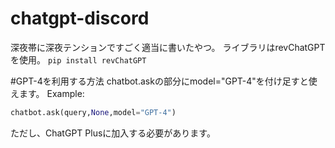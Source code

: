 # chatgpt-discord
深夜帯に深夜テンションですごく適当に書いたやつ。
ライブラリはrevChatGPTを使用。
`pip install revChatGPT`
<br>

#GPT-4を利用する方法
chatbot.askの部分にmodel="GPT-4"を付け足すと使えます。
Example:
```python
chatbot.ask(query,None,model="GPT-4")
```
ただし、ChatGPT Plusに加入する必要があります。
